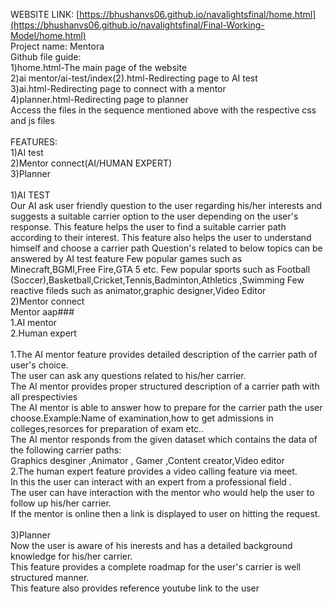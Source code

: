 WEBSITE LINK: [https://bhushanvs06.github.io/navalightsfinal/home.html](https://bhushanvs06.github.io/navalightsfinal/Final-Working-Model/home.html)<br/>
Project name: Mentora<br/>
Github file guide:<br/>
1)home.html-The main page of the website<br/>
2)ai mentor/ai-test/index(2).html-Redirecting page to AI test<br/>
3)ai.html-Redirecting page to connect with a mentor<br/>
4)planner.html-Redirecting page to planner<br/>
Access the files in the sequence mentioned above with the respective css and js files<br/><br/>
FEATURES:<br/>
1)AI test<br/>
2)Mentor connect(AI/HUMAN EXPERT)<br/>
3)Planner<br/>
<br/>
1)AI TEST<br/>
Our AI ask user friendly question to the user regarding his/her interests and suggests a suitable carrier option to the user depending on the user's response.
This feature helps the user to find a suitable carrier path according to their interest.
This feature also helps the user to understand himself and choose a carrier path
Question's related to below topics can be answered by AI test  feature 
Few popular games such as  Minecraft,BGMI,Free Fire,GTA 5 etc. 
Few popular  sports such as Football (Soccer),Basketball,Cricket,Tennis,Badminton,Athletics ,Swimming
Few reactive fileds such as animator,graphic designer,Video Editor
<br/>
2)Mentor connect<br/>
Mentor aap###<br/>
1.AI mentor<br/>
2.Human expert<br/>
<br/>
1.The AI mentor feature provides detailed description of the carrier path of user's choice.<br/>
 The user can ask any questions related to his/her carrier.<br/>
The AI mentor provides proper structured description of a carrier path with all prespectivies<br/>
The AI mentor is able to answer how to prepare for the carrier path the user choose.Example:Name of examination,how to get admissions in colleges,resorces for preparation of exam etc..<br/>
The AI mentor responds from the given dataset which contains the data of the following carrier paths:<br/>
Graphics desginer ,Animator , Gamer ,Content creator,Video editor<br/>
2.The human expert feature provides a video calling feature via meet.<br/>
  In this the user can interact with an expert from a professional field .<br/>
   The user can have  interaction with the mentor who would help the user to follow up his/her carrier.<br/>
   If the mentor is online then a link is displayed to user on hitting the request.<br/>
<br/>
3)Planner<br/>
    Now the user is aware of his inerests and has a detailed background knowledge for his/her carrier.<br/>
    This feature provides a complete roadmap for the user's carrier is well structured manner.<br/>
     This feature also provides reference youtube link to the user<br/>
